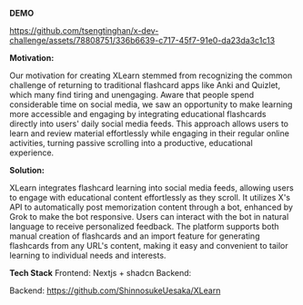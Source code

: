 **DEMO**


https://github.com/tsengtinghan/x-dev-challenge/assets/78808751/336b6639-c717-45f7-91e0-da23da3c1c13

**Motivation:**

Our motivation for creating XLearn stemmed from recognizing the common challenge of returning to traditional flashcard apps like Anki and Quizlet, which many find tiring and unengaging. Aware that people spend considerable time on social media, we saw an opportunity to make learning more accessible and engaging by integrating educational flashcards directly into users' daily social media feeds. This approach allows users to learn and review material effortlessly while engaging in their regular online activities, turning passive scrolling into a productive, educational experience.

**Solution:**

XLearn integrates flashcard learning into social media feeds, allowing users to engage with educational content effortlessly as they scroll. It utilizes X's API to automatically post memorization content through a bot, enhanced by Grok to make the bot responsive. Users can interact with the bot in natural language to receive personalized feedback. The platform supports both manual creation of flashcards and an import feature for generating flashcards from any URL's content, making it easy and convenient to tailor learning to individual needs and interests.

**Tech Stack**
Frontend: Nextjs + shadcn
Backend: 

Backend: https://github.com/ShinnosukeUesaka/XLearn

